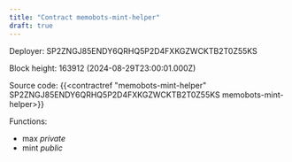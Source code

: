 ```yaml
---
title: "Contract memobots-mint-helper"
draft: true
---
```

Deployer: SP2ZNGJ85ENDY6QRHQ5P2D4FXKGZWCKTB2T0Z55KS


 



Block height: 163912 (2024-08-29T23:00:01.000Z)

Source code: {{<contractref "memobots-mint-helper" SP2ZNGJ85ENDY6QRHQ5P2D4FXKGZWCKTB2T0Z55KS memobots-mint-helper>}}

Functions:

* max _private_
* mint _public_
